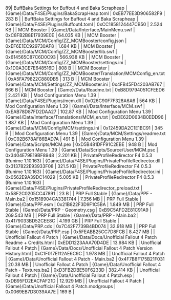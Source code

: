 ﻿89| BuffBaka Settings for Buffout 4 and Baka Scrapheap  | {Game}/Data/F4SE/Plugins/BakaScrapHeap.toml                       | 0xEB77EE3D906582F9 | 283 B      | 
| BuffBaka Settings for Buffout 4 and Baka Scrapheap  | {Game}/Data/F4SE/Plugins/Buffout4.toml                            | 0xCC1858124447CB50 | 2.524 KB   | 
| MCM Booster                                         | {Game}/Data/Interface/MainMenu.swf                                | 0xC8FB2B8E17939E0E | 64.035 KB  | 
| MCM Booster                                         | {Game}/Data/MCM/Config/ZZ_MCMBooster/config.json                  | 0xEF6E1EC929730AF8 | 1.684 KB   | 
| MCM Booster                                         | {Game}/Data/MCM/Config/ZZ_MCMBooster/lib.swf                      | 0x614565C87C6D0C93 | 566.938 KB | 
| MCM Booster                                         | {Game}/Data/MCM/Config/ZZ_MCMBooster/settings.ini                 | 0x1D0A3CE7E648516D | 808 B      | 
| MCM Booster                                         | {Game}/Data/MCM/Config/ZZ_MCMBooster/Translation/MCMConfig_en.txt | 0xA5FA79822C880DB5 | 313 B      | 
| MCM Booster                                         | {Game}/Data/MCM/Settings/ZZ_MCMBooster.ini                        | 0x4FB45FD4203AB767 | 666 B      | 
| MCM Booster                                         | {Game}/Data/Readme.txt                                            | 0xB8D9794051CFEED6 | 2.421 KB   | 
| Mod Configuration Menu 1.39                         | {Game}/Data/F4SE/Plugins/mcm.dll                                  | 0x026C90F7F328A6A6 | 564 KB     | 
| Mod Configuration Menu 1.39                         | {Game}/Data/Interface/MCM.swf                                     | 0xEAB78D87FD2DAA27 | 102.87 KB  | 
| Mod Configuration Menu 1.39                         | {Game}/Data/Interface/Translations/MCM_en.txt                     | 0xDE62D0634B0EDD96 | 1.887 KB   | 
| Mod Configuration Menu 1.39                         | {Game}/Data/MCM/Config/MCM/settings.ini                           | 0x12459DA2C1E1BC91 | 345 B      | 
| Mod Configuration Menu 1.39                         | {Game}/Data/MCM/Settings/readme.txt                               | 0xC92B678AF86BAD7A | 491 B      | 
| Mod Configuration Menu 1.39                         | {Game}/Data/Scripts/MCM.pex                                       | 0xD5B481DFF91C2EBE | 948 B      | 
| Mod Configuration Menu 1.39                         | {Game}/Data/Scripts/Source/User/MCM.psc                           | 0x3404E79E19BF8948 | 2.201 KB   | 
| PrivateProfileRedirector F4 0.5.3 (Runime 1.10.163) | {Game}/Data/F4SE/Plugins/PrivateProfileRedirector.dll             | 0x3137822E93933F08 | 321.5 KB   | 
| PrivateProfileRedirector F4 0.5.3 (Runime 1.10.163) | {Game}/Data/F4SE/Plugins/PrivateProfileRedirector.ini             | 0x0562E9A39DC14029 | 5.005 KB   | 
| PrivateProfileRedirector F4 0.5.3 (Runime 1.10.163) | {Game}/Data/F4SE/Plugins/PrivateProfileRedirector_preload.txt     | 0x58F2C0205CC47891 | 23 B       | 
| PRP Full Stable                                     | {Game}/Data/PPF - Main.ba2                                        | 0x1518904CA3381744 | 7.356 MB   | 
| PRP Full Stable                                     | {Game}/Data/PPF.esm                                               | 0x21B822F3D9F1C5BA | 1.849 MB   | 
| PRP Full Stable                                     | {Game}/Data/PRP - Geometry.csg                                    | 0xB9C5AFD2E81C91A9 | 269.543 MB | 
| PRP Full Stable                                     | {Game}/Data/PRP - Main.ba2                                        | 0x4179033BD52CEE8C | 4.199 GB   | 
| PRP Full Stable                                     | {Game}/Data/PRP.cdx                                               | 0x7C42F7739B4BD074 | 32.918 MB  | 
| PRP Full Stable                                     | {Game}/Data/PRP.esp                                               | 0x5FEABB25CC7D8FCB | 8.427 MB   | 
| Unofficial Fallout 4 Patch                          | {Game}/Data/Docs/Unofficial Fallout 4 Patch Readme + Credits.html | 0xEDD1223AAA70D4DE | 13.984 KB  | 
| Unofficial Fallout 4 Patch                          | {Game}/Data/Docs/Unofficial Fallout 4 Patch Version History.html  | 0xC1F017E112AE6C9C | 1.978 MB   | 
| Unofficial Fallout 4 Patch                          | {Game}/Data/Unofficial Fallout 4 Patch - Main.ba2                 | 0x4F7B8F175B21F031 | 20.38 MB   | 
| Unofficial Fallout 4 Patch                          | {Game}/Data/Unofficial Fallout 4 Patch - Textures.ba2             | 0xD3FB2DBE50F6233D | 382.414 KB | 
| Unofficial Fallout 4 Patch                          | {Game}/Data/Unofficial Fallout 4 Patch.esp                        | 0xDB95FD2EACFAF21D | 12.929 MB  | 
| Unofficial Fallout 4 Patch                          | {Game}/Data/Unofficial Fallout 4 Patch.modgroups                  | 0x0069EB7D3039AA7E | 169 B      | 
